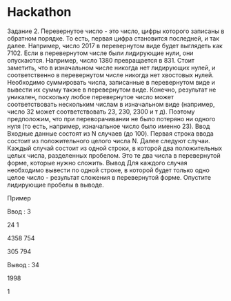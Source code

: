 # Hackathon
Задание 2.
Перевернутое число - это число, цифры которого записаны в обратном
порядке. То есть, первая цифра становится последней, и так далее. Например,
число 2017 в перевернутом виде будет выглядеть как 7102. Если в перевернутом
числе были лидирующие нули, они опускаются. Например, число 1380
превращается в 831. Стоит заметить, что в изначальном числе никогда нет
лидирующих нулей, и соответственно в перевернутом числе никогда нет
хвостовых нулей.
Необходимо суммировать числа, записанные в перевернутом виде и вывести их
сумму также в перевернутом виде. Конечно, результат не уникален, поскольку
любое перевернутое число может соответствовать нескольким числам в
изначальном виде (например, число 32 может соответствовать 23, 230, 2300 и т
д). Поэтому предположим, что при переворачивании не было потеряно ни
одного нуля (то есть, например, изначальное число было именно 23).
Ввод
Входные данные состоят из N случаев (до 100). Первая строка ввода состоит из
положительного целого числа N. Далее следуют случаи. Каждый случай
состоит из одной строки, в которой два положительных целых числа,
разделенных пробелом. Это те два числа в перевернутой форме, которые нужно
сложить.
Вывод
Для каждого случая необходимо вывести по одной строке, в которой будет
только одно целое число - результат сложения в перевернутой форме. Опустите
лидирующие пробелы в выводе.

Пример

Ввод :
3

24 1

4358 754

305 794


Вывод :
34

1998

1
